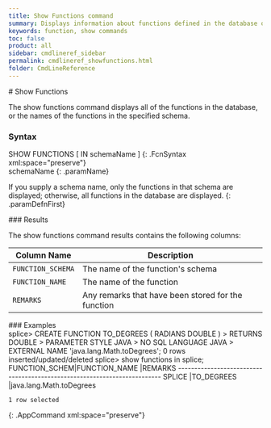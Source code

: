 ```yaml
---
title: Show Functions command
summary: Displays information about functions defined in the database or in a schema.
keywords: function, show commands
toc: false
product: all
sidebar: cmdlineref_sidebar
permalink: cmdlineref_showfunctions.html
folder: CmdLineReference
---
```

<section>
<div class="TopicContent" data-swiftype-index="true" markdown="1">
# Show Functions

The <span class="AppCommand">show functions</span> command displays all
of the functions in the database, or the names of the functions in the
specified schema.

### Syntax

<div class="fcnWrapperWide" markdown="1">
    SHOW FUNCTIONS [ IN schemaName ]
{: .FcnSyntax xml:space="preserve"}

</div>
<div class="paramList" markdown="1">
schemaName
{: .paramName}

If you supply a schema name, only the functions in that schema are
displayed; otherwise, all functions in the database are displayed.
{: .paramDefnFirst}

</div>
### Results

The <span class="AppCommand">show functions</span> command results
contains the following columns:

<table summary="List of columns in the output of the show functions command.">
                <col />
                <col />
                <thead>
                    <tr>
                        <th>Column Name</th>
                        <th>Description</th>
                    </tr>
                </thead>
                <tbody>
                    <tr>
                        <td><code>FUNCTION_SCHEMA</code></td>
                        <td>The name of the function's schema</td>
                    </tr>
                    <tr>
                        <td><code>FUNCTION_NAME</code></td>
                        <td>The name of the function</td>
                    </tr>
                    <tr>
                        <td><code>REMARKS</code></td>
                        <td>Any remarks that have been stored for the function</td>
                    </tr>
                </tbody>
            </table>
### Examples

<div class="preWrapperWide" markdown="1">
    splice> CREATE FUNCTION TO_DEGREES ( RADIANS DOUBLE )
    > RETURNS DOUBLE
    > PARAMETER STYLE JAVA
    > NO SQL LANGUAGE JAVA
    > EXTERNAL NAME 'java.lang.Math.toDegrees';
    0 rows inserted/updated/deleted
    splice> show functions in splice;
    FUNCTION_SCHEM|FUNCTION_NAME               |REMARKS
    -------------------------------------------------------------------------
    SPLICE        |TO_DEGREES                  |java.lang.Math.toDegrees
    
    1 row selected
{: .AppCommand xml:space="preserve"}

</div>
</div>
</section>

